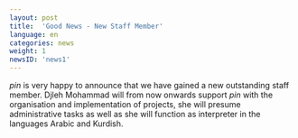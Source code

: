 ```yaml
---
layout: post
title:  'Good News - New Staff Member'
language: en
categories: news
weight: 1
newsID: 'news1'
---
```


*pin* is very happy to announce that we have gained a new outstanding staff member. Djleh Mohammad will from now onwards support *pin* with the organisation and implementation of projects, she will presume administrative tasks as well as she will function as interpreter in the languages Arabic and Kurdish. 
